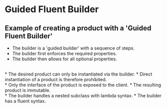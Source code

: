 # Guided Fluent Builder

## Example of creating a product with a 'Guided Fluent Builder'

 * The builder is a 'guided builder' with a sequence of steps.
 * The builder first enforces the required properties.
 * The builder then allows for all optional properties.
<br>
 * The desired product can only be instantiated via the builder.
 * Direct instantiation of a product is therefore prohibited.
<br>
 * Only the interface of the product is exposed to the client.
 * The resulting product is immutable.
<br>
 * The builder handles a nested subclass with lambda syntax.
 * The builder has a fluent syntax.
